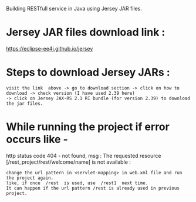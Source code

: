 Building RESTfull service in Java using Jersey JAR files.

# Jersey JAR files download link : 
  https://eclipse-ee4j.github.io/jersey

# Steps to download Jersey JARs : 
	visit the link  above -> go to download section -> click on how to download -> check version (I have used 2.39 here) 
	-> click on Jersey JAX-RS 2.1 RI bundle (for version 2.39) to download the jar files.


# While running the project if error occurs like -

  http status code 404 - not found, msg : The requested resource [/rest_project/rest/welcome/name] is not available :

	change the url pattern in <servlet-mapping> in web.xml file and run the project again.
	like, if once  /rest  is used, use  /rest1  next time.
	It can happen if the url pattern /rest is already used in previous project.
